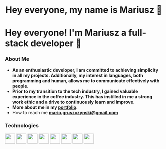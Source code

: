 #    <h1 align="center">Hey everyone, my name is Mariusz :wave:</h1>

# Hey everyone! I'm Mariusz a full-stack developer :wave:



### **About Me**


+  **As an enthusiastic developer, I am committed to achieving simplicity in all my projects. Additionally, my interest in languages, both programming and human, allows me to communicate effectively with people.**
+  **Prior to my transition to the tech industry, I gained valuable experience in the coffee industry. This has instilled in me a strong work ethic and a drive to continuously learn and improve.**
+  **More about me in my [portfolio](https://www.mariuszgruszczynski.com/).**
+   How to reach me **mario.gruszczynski@gmail.com**
  
### Technologies
<p>
  <img width ='32px' src ='https://raw.githubusercontent.com/rahulbanerjee26/githubAboutMeGenerator/main/icons/html.svg'>
  <img width ='32px' src ='https://raw.githubusercontent.com/rahulbanerjee26/githubAboutMeGenerator/main/icons/css.svg'>
  <img width ='32px' src ='https://raw.githubusercontent.com/rahulbanerjee26/githubAboutMeGenerator/main/icons/javascript.svg'>
  <img width ='32px' src ='https://raw.githubusercontent.com/rahulbanerjee26/githubAboutMeGenerator/main/icons/reactjs.svg'>
  <img width ='32px' src ='https://raw.githubusercontent.com/rahulbanerjee26/githubAboutMeGenerator/main/icons/nodejs.svg'>
  <img width ='32px' src ='https://raw.githubusercontent.com/rahulbanerjee26/githubAboutMeGenerator/main/icons/express.svg'>
  <img width ='32px' src ='https://raw.githubusercontent.com/rahulbanerjee26/githubAboutMeGenerator/main/icons/mongodb.svg'>
  <img width ='32px' src ='https://raw.githubusercontent.com/rahulbanerjee26/githubAboutMeGenerator/main/icons/jest.svg'>
</p>







